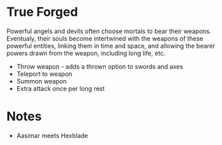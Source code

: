# True Forged

Powerful angels and devils often choose mortals to bear their weapons. Eventualy, their souls become intertwined with the weapons of these powerful entities, linking them in time and space, and allowing the bearer powers drawn from the weapon, including long life, etc.

- Throw weapon - adds a thrown option to swords and axes
- Teleport to weapon
- Summon weapon
- Extra attack once per long rest

# Notes

- Aasimar meets Hexblade